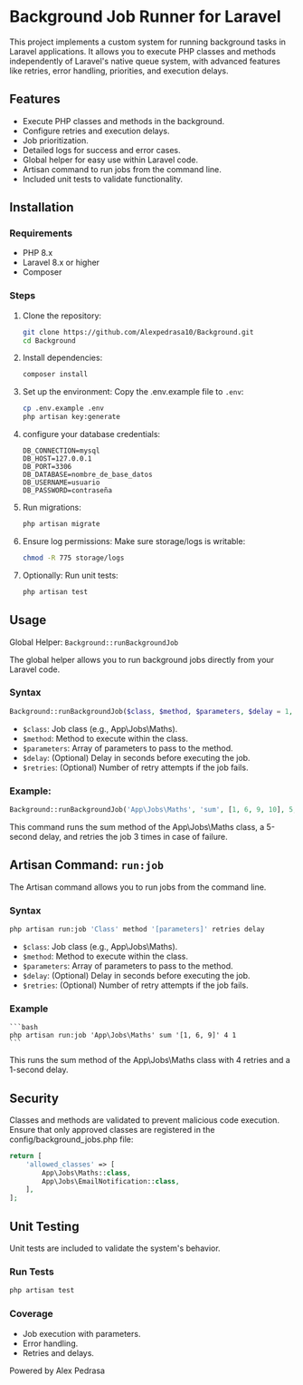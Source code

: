 # Background Job Runner for Laravel

This project implements a custom system for running background tasks in Laravel applications. It allows you to execute PHP classes and methods independently of Laravel's native queue system, with advanced features like retries, error handling, priorities, and execution delays.


## Features
- Execute PHP classes and methods in the background.
- Configure retries and execution delays.
- Job prioritization.
- Detailed logs for success and error cases.
- Global helper for easy use within Laravel code.
- Artisan command to run jobs from the command line.
- Included unit tests to validate functionality.


## Installation

### Requirements
- PHP 8.x
- Laravel 8.x or higher
- Composer

### Steps
1. Clone the repository:
   ```bash
   git clone https://github.com/Alexpedrasa10/Background.git
   cd Background
    ```

2. Install dependencies:
    ```bash
    composer install
    ```

3. Set up the environment: Copy the .env.example file to `.env`:
    ```bash
    cp .env.example .env
    php artisan key:generate
    ```

4. configure your database credentials:
    ```env
    DB_CONNECTION=mysql
    DB_HOST=127.0.0.1
    DB_PORT=3306
    DB_DATABASE=nombre_de_base_datos
    DB_USERNAME=usuario
    DB_PASSWORD=contraseña
    ```

5. Run migrations:
    ```bash
    php artisan migrate
    ```

6. Ensure log permissions: Make sure storage/logs is writable:
    ```bash
    chmod -R 775 storage/logs
    ```

7. Optionally: Run unit tests:
    ```bash
    php artisan test
   ```

## Usage
Global Helper: `Background::runBackgroundJob`

The global helper allows you to run background jobs directly from your Laravel code.

### Syntax

```php
Background::runBackgroundJob($class, $method, $parameters, $delay = 1, $retries = 3);
```

- `$class`: Job class (e.g., App\Jobs\Maths).
- `$method`: Method to execute within the class.
- `$parameters`: Array of parameters to pass to the method.
- `$delay`: (Optional) Delay in seconds before executing the job.
- `$retries`: (Optional) Number of retry attempts if the job fails.

### Example:

```php
Background::runBackgroundJob('App\Jobs\Maths', 'sum', [1, 6, 9, 10], 5, 3);
```

This command runs the sum method of the App\Jobs\Maths class, a 5-second delay, and retries the job 3 times in case of failure.


## Artisan Command: `run:job`

The Artisan command allows you to run jobs from the command line.

### Syntax

```bash
php artisan run:job 'Class' method '[parameters]' retries delay
```

- `$class`: Job class (e.g., App\Jobs\Maths).
- `$method`: Method to execute within the class.
- `$parameters`: Array of parameters to pass to the method.
- `$delay`: (Optional) Delay in seconds before executing the job.
- `$retries`: (Optional) Number of retry attempts if the job fails.

### Example
    ```bash
    php artisan run:job 'App\Jobs\Maths' sum '[1, 6, 9]' 4 1
    ```
This runs the sum method of the App\Jobs\Maths class with 4 retries and a 1-second delay.


## Security

Classes and methods are validated to prevent malicious code execution.
Ensure that only approved classes are registered in the config/background_jobs.php file:

```php
return [
    'allowed_classes' => [
        App\Jobs\Maths::class,
        App\Jobs\EmailNotification::class,
    ],
];
```


## Unit Testing

Unit tests are included to validate the system's behavior.
### Run Tests

```bash
php artisan test
```

### Coverage

- Job execution with parameters.
- Error handling.
- Retries and delays.


Powered by Alex Pedrasa 

